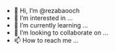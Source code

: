 - 👋 Hi, I’m @rezabaooch
- 👀 I’m interested in ...
- 🌱 I’m currently learning ...
- 💞️ I’m looking to collaborate on ...
- 📫 How to reach me ...

<!---
rezabaooch/rezabaooch is a ✨ special ✨ repository because its `README.md` (this file) appears on your GitHub profile.
You can click the Preview link to take a look at your changes.
--->
